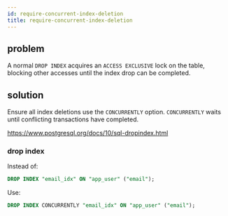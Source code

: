 ```yaml
---
id: require-concurrent-index-deletion
title: require-concurrent-index-deletion
---
```


## problem

A normal `DROP INDEX` acquires an `ACCESS EXCLUSIVE` lock on the table, blocking other accesses until the index drop can be completed. 

## solution

Ensure all index deletions use the `CONCURRENTLY` option. `CONCURRENTLY` waits until conflicting transactions have completed.

<https://www.postgresql.org/docs/10/sql-dropindex.html>

### drop index

Instead of:

```sql
DROP INDEX "email_idx" ON "app_user" ("email");
```

Use:

```sql
DROP INDEX CONCURRENTLY "email_idx" ON "app_user" ("email");
```

